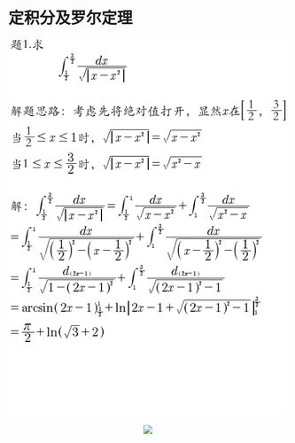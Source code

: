 # 定积分及罗尔定理

<div align=center>

![](/数学/images/定积分求解.png)

</div>

<div align=center>

![](/数学/images/辅助函数的构造-罗尔定理.png)

</div>
